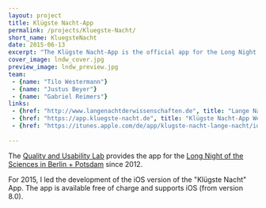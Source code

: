 ```yaml
---
layout: project
title: Klügste Nacht-App
permalink: /projects/Kluegste-Nacht/
short_name: KluegsteNacht
date: 2015-06-13
excerpt: "The Klügste Nacht-App is the official app for the Long Night of the Sciences in Berlin."
cover_image: lndw_cover.jpg
preview_image: lndw_preview.jpg
team: 
 - {name: "Tilo Westermann"}
 - {name: "Justus Beyer"}
 - {name: "Gabriel Reimers"}
links: 
 - {href: "http://www.langenachtderwissenschaften.de", title: "Lange Nacht der Wissenschaften Berlin"}
 - {href: "https://app.kluegste-nacht.de", title: "Klügste Nacht-App Website"}
 - {href: "https://itunes.apple.com/de/app/klugste-nacht-lange-nacht/id994948286?ls=1&mt=8", title: "Klügste Nacht-App on the App Store"}
 
---
```


The [Quality and Usability Lab](http://qu.tu-berlin.de) provides the app for the [Long Night of the Sciences in Berlin + Potsdam](http://http://www.langenachtderwissenschaften.de) since 2012.

For 2015, I led the development of the iOS version of the "Klügste Nacht" App. The app is available free of charge and supports iOS (from version 8.0).